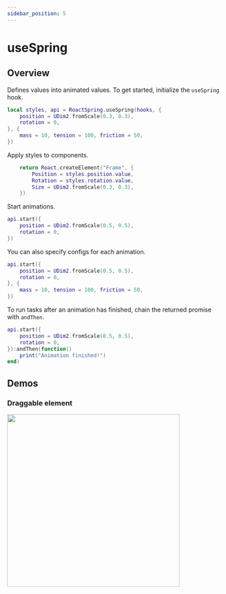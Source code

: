 ```yaml
---
sidebar_position: 5
---
```


# useSpring

## Overview

Defines values into animated values. To get started, initialize the `useSpring` hook.

```lua
local styles, api = RoactSpring.useSpring(hooks, {
    position = UDim2.fromScale(0.3, 0.3),
    rotation = 0,
}, {
    mass = 10, tension = 100, friction = 50,
})
```

Apply styles to components.

```lua
    return Roact.createElement("Frame", {
        Position = styles.position.value,
        Rotation = styles.rotation.value,
        Size = UDim2.fromScale(0.3, 0.3),
	})
```

Start animations.

```lua
api.start({
    position = UDim2.fromScale(0.5, 0.5),
    rotation = 0,
})
```

You can also specify configs for each animation.

```lua
api.start({
    position = UDim2.fromScale(0.5, 0.5),
    rotation = 0,
}, {
    mass = 10, tension = 100, friction = 50,
})
```

To run tasks after an animation has finished, chain the returned promise with `andThen`.

```lua
api.start({
    position = UDim2.fromScale(0.5, 0.5),
    rotation = 0,
}):andThen(function()
    print("Animation finished!")
end)
```

## Demos

### Draggable element

<a href="https://github.com/chriscerie/roact-spring/blob/main/stories/useSpringDrag.story.lua">
  <img src="https://media.giphy.com/media/R2bJ57MNTdP7vmP6Ez/giphy.gif" width="400" />
</a>